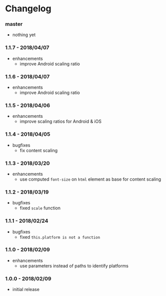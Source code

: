 # Changelog

### master

* nothing yet

### 1.1.7 - 2018/04/07

* enhancements
    * improve Android scaling ratio

### 1.1.6 - 2018/04/07

* enhancements
    * improve Android scaling ratio

### 1.1.5 - 2018/04/06

* enhancements
    * improve scaling ratios for Android & iOS

### 1.1.4 - 2018/04/05

* bugfixes
    * fix content scaling

### 1.1.3 - 2018/03/20

* enhancements
    * use computed `font-size` on `html` element as base for content scaling

### 1.1.2 - 2018/03/19

* bugfixes
    * fixed `scale` function

### 1.1.1 - 2018/02/24

* bugfixes
    * fixed `this.platform is not a function`

### 1.1.0 - 2018/02/09

* enhancements
    * use parameters instead of paths to identify platforms

### 1.0.0 - 2018/02/09

* initial release
